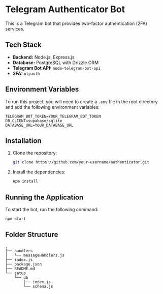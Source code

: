 # Telegram Authenticator Bot

This is a Telegram bot that provides two-factor authentication (2FA) services.

## Tech Stack

*   **Backend:** Node.js, Express.js
*   **Database:** PostgreSQL with Drizzle ORM
*   **Telegram Bot API:** `node-telegram-bot-api`
*   **2FA:** `otpauth`

## Environment Variables

To run this project, you will need to create a `.env` file in the root directory and add the following environment variables:

```
TELEGRAM_BOT_TOKEN=YOUR_TELEGRAM_BOT_TOKEN
DB_CLIENT=supabase/sqlite
DATABASE_URL=YOUR_DATABASE_URL
```

## Installation

1.  Clone the repository:
    ```bash
    git clone https://github.com/your-username/authenticator.git
    ```
2.  Install the dependencies:
    ```bash
    npm install
    ```

## Running the Application

To start the bot, run the following command:

```bash
npm start
```

## Folder Structure

```
.
├── handlers
│   └── messageHandlers.js
├── index.js
├── package.json
├── README.md
└── setup
    └── db
        ├── index.js
        └── schema.js
```
